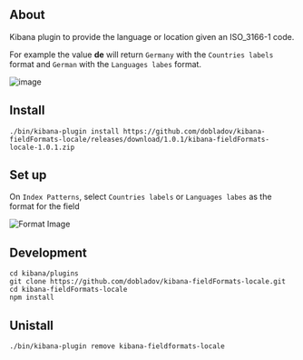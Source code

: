## About
Kibana plugin to provide the language or location given an ISO_3166-1 code.

For example the value **de** will return `Germany` with the `Countries labels` format and `German` with the `Languages labes` format.

![image](https://user-images.githubusercontent.com/1938043/49151011-e319a300-f30e-11e8-9988-96e13521e76c.png)


## Install
```
./bin/kibana-plugin install https://github.com/dobladov/kibana-fieldFormats-locale/releases/download/1.0.1/kibana-fieldFormats-locale-1.0.1.zip
 ```

## Set up
On `Index Patterns`, select `Countries labels` or `Languages labes` as the format for the field

![Format Image](https://user-images.githubusercontent.com/1938043/49150077-173f9480-f30c-11e8-8f69-e7e72286b5f7.png)

 ## Development
```
cd kibana/plugins
git clone https://github.com/dobladov/kibana-fieldFormats-locale.git
cd kibana-fieldFormats-locale
npm install
```

## Unistall
```
./bin/kibana-plugin remove kibana-fieldformats-locale
```
